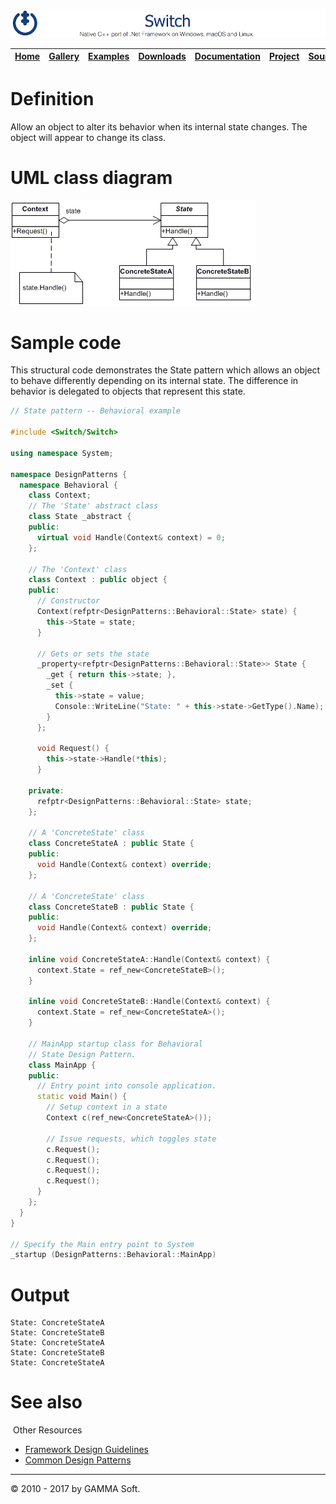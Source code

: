 ![Switch Header](Pictures/SwitchNativeC++port.png)

| [Home](Home.md) | [Gallery](Gallery.md) | [Examples](Examples.md) | [Downloads](Downloads.md) | [Documentation](Documentation.md) | [Project](https://sourceforge.net/projects/switchpro) | [Source](https://github.com/gammasoft71/switch) | [License](License.md) | [Contact](Contact.md) | [GAMMA Soft](https://gammasoft71.wixsite.com/gammasoft) |
|-----------------|-----------------------|-------------------------|-------------------------|-----------------------------------|-------------------------------------------------------|-------------------------------------------------|-----------------------|-----------------------|---------------------------------------------------------|

# Definition

Allow an object to alter its behavior when its internal state changes. The object will appear to change its class.

# UML class diagram

![AbstractFactory](Pictures/DesignPatterns/state.gif)

# Sample code

This structural code demonstrates the State pattern which allows an object to behave differently depending on its internal state. The difference in behavior is delegated to objects that represent this state.

```c++
// State pattern -- Behavioral example
 
#include <Switch/Switch>
 
using namespace System;
 
namespace DesignPatterns {
  namespace Behavioral {
    class Context;
    // The 'State' abstract class
    class State _abstract {
    public:
      virtual void Handle(Context& context) = 0;
    };
 
    // The 'Context' class
    class Context : public object {
    public:
      // Constructor
      Context(refptr<DesignPatterns::Behavioral::State> state) {
        this->State = state;
      }
      
      // Gets or sets the state
      _property<refptr<DesignPatterns::Behavioral::State>> State {
        _get { return this->state; },
        _set {
          this->state = value;
          Console::WriteLine("State: " + this->state->GetType().Name);
        }
      };
      
      void Request() {
        this->state->Handle(*this);
      }
 
    private:
      refptr<DesignPatterns::Behavioral::State> state;
    };
    
    // A 'ConcreteState' class
    class ConcreteStateA : public State {
    public:
      void Handle(Context& context) override;
    };
    
    // A 'ConcreteState' class
    class ConcreteStateB : public State {
    public:
      void Handle(Context& context) override;
    };
 
    inline void ConcreteStateA::Handle(Context& context) {
      context.State = ref_new<ConcreteStateB>();
    }
 
    inline void ConcreteStateB::Handle(Context& context) {
      context.State = ref_new<ConcreteStateA>();
    }
 
    // MainApp startup class for Behavioral
    // State Design Pattern.
    class MainApp {
    public:
      // Entry point into console application.
      static void Main() {
        // Setup context in a state
        Context c(ref_new<ConcreteStateA>());
        
        // Issue requests, which toggles state
        c.Request();
        c.Request();
        c.Request();
        c.Request();
      }
    };
  }
}
 
// Specify the Main entry point to System
_startup (DesignPatterns::Behavioral::MainApp)
```

# Output

```
State: ConcreteStateA
State: ConcreteStateB
State: ConcreteStateA
State: ConcreteStateB
State: ConcreteStateA
```

# See also
​
Other Resources

* [Framework Design Guidelines](FrameworkDesignGuidelines.md)
* [Common Design Patterns](CommonDesignPatterns.md)

______________________________________________________________________________________________

© 2010 - 2017 by GAMMA Soft.
